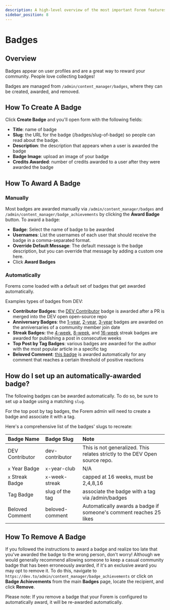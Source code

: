 ```yaml
---
description: A high-level overview of the most important Forem features.
sidebar_position: 8
---
```


# Badges

## Overview

Badges appear on user profiles and are a great way to reward your community. People love collecting badges!

Badges are managed from `/admin/content_manager/badges`, where they can be created, awarded, and removed.

## How To Create A Badge

Click **Create Badge** and you'll open form with the following fields:

- **Title**: name of badge
- **Slug**: the URL for the badge \(/badges/slug-of-badge\) so people can read about the badge.
- **Description**: the description that appears when a user is awarded the badge
- **Badge Image**: upload an image of your badge
- **Credits Awarded**: number of credits awarded to a user after they were awarded the badge

## How To Award A Badge

### Manually

Most badges are awarded manually via `/admin/content_manager/badges` and `/admin/content_manager/badge_achievements` by clicking the **Award Badge** button. To award a badge:

- **Badge**: Select the name of badge to be awarded
- **Usernames**: List the usernames of each user that should receive the badge in a comma-separated format.
- **Override Default Message**: The default message is the badge description, but you can override that message by adding a custom one here.
- Click **Award Badges**

### Automatically

Forems come loaded with a default set of badges that get awarded automatically.

Examples types of badges from DEV:

- **Contributor Badges:** the [DEV Contributor](https://dev.to/badge/dev-contributor) badge is awarded after a PR is merged into the DEV open open-source repo
- **Anniversary Badges**: the [1-year](https://dev.to/badge/one-year-club), [2-year](https://dev.to/badge/two-year-club), [3-year](https://dev.to/badge/three-year-club) badges are awarded on the anniversaries of a community member join date
- **Streak Badges:** the [4-week](https://dev.to/badge/8-week-streak), [8-week](https://dev.to/badge/8-week-streak), and [16-week](https://dev.to/badge/16-week-streak) streak badges are awarded for publishing a post in consecutive weeks
- **Top Post by Tag Badges**: various badges are awarded for the author with the most popular article in a specific tag
- **Beloved Comment**: [this badge](https://dev.to/badge/beloved-comment) is awarded automatically for any comment that reaches a certain threshold of positive reactions

## How do I set up an automatically-awarded badge?

The following badges can be awarded automatically. To do so, be sure to set up a badge using a matching `slug`.

For the top post by tag badges, the Forem admin will need to create a badge and associate it with a tag.

Here's a comprehensive list of the badges' slugs to recreate:

| Badge Name       | Badge Slug      | Note                                                                        |
| :--------------- | :-------------- | :-------------------------------------------------------------------------- |
| DEV Contributor  | dev-contributor | This is not generalized. This relates strictly to the DEV Open source repo. |
| `x` Year Badge   | `x`-year-club   | N/A                                                                         |
| `x` Streak Badge | `x`-week-streak | capped at 16 weeks, must be 2,4,8,16                                        |
| Tag Badge        | slug of the tag | associate the badge with a tag via /admin/badges                            |
| Beloved Comment  | beloved-comment | Automatically awards a badge if someone's comment reaches 25 likes          |

## How To Remove A Badge

If you followed the instructions to award a badge and realize too late that you've awarded the badge to the wrong person, don't worry! Although we would generally recommend allowing someone to keep a casual community badge that has been erroneously awarded, if it's an exclusive award you may opt to remove it. To do this, navigate to `https://dev.to/admin/content_manager/badge_achievements` or click on **Badge Achievements** from the main **Badges** page, locate the recipient, and click **Remove**.

Please note: If you remove a badge that your Forem is configured to automatically award, it will be re-awarded automatically.

